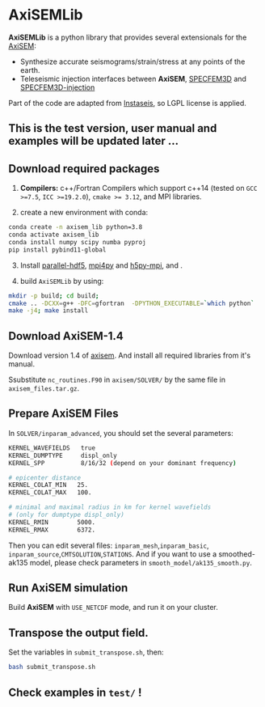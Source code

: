 # AxiSEMLib

**AxiSEMLib** is a python library that provides several extensionals for the [AxiSEM](https://github.com/geodynamics/axisem):

* Synthesize accurate seismograms/strain/stress at any points of the earth.
* Teleseismic injection interfaces between **AxiSEM**, [SPECFEM3D](https://github.com/SPECFEM/specfem3d) and [SPECFEM3D-injection](https://github.com/tianshi-liu/specfem3D-injection)

Part of the code are adapted from [Instaseis](https://github.com/krischer/instaseis), so LGPL license is applied.
 

## This is the test version, user manual and examples will be updated later ...

## Download required packages
1. **Compilers:** c++/Fortran Compilers which support c++14 (tested on `GCC >=7.5`, `ICC >=19.2.0`), `cmake >= 3.12`, and MPI libraries.

2. create a new environment with conda:
```bash
conda create -n axisem_lib python=3.8 
conda activate axisem_lib
conda install numpy scipy numba pyproj
pip install pybind11-global
```
3. Install [parallel-hdf5](https://support.hdfgroup.org/HDF5/PHDF5/), [mpi4py](https://mpi4py.readthedocs.io/en/stable/install.html) and [h5py-mpi](https://docs.h5py.org/en/stable/mpi.html), and .

4. build `AxiSEMLib` by using:
```bash
mkdir -p build; cd build;
cmake .. -DCXX=g++ -DFC=gfortran  -DPYTHON_EXECUTABLE=`which python`
make -j4; make install 
```

## Download AxiSEM-1.4
Download version 1.4 of [axisem](https://github.com/geodynamics/axisem). And install all required libraries from it's manual.

Ssubstitute `nc_routines.F90` in `axisem/SOLVER/` by the same file in `axisem_files.tar.gz`.

## Prepare AxiSEM Files
In `SOLVER/inparam_advanced`, you should set the several parameters:
```bash 
KERNEL_WAVEFIELDS   true
KERNEL_DUMPTYPE     displ_only
KERNEL_SPP          8/16/32 (depend on your dominant frequency)

# epicenter distance
KERNEL_COLAT_MIN   25.
KERNEL_COLAT_MAX   100.

# minimal and maximal radius in km for kernel wavefields
# (only for dumptype displ_only)
KERNEL_RMIN        5000.
KERNEL_RMAX        6372.
```
Then you can edit several files: `inparam_mesh`,`inparam_basic`, `inparam_source`,`CMTSOLUTION`,`STATIONS`.
And if you want to use a smoothed-ak135 model, please check parameters in  `smooth_model/ak135_smooth.py`.

## Run AxiSEM simulation
Build **AxiSEM** with `USE_NETCDF` mode, and run it on your cluster. 

## Transpose the output field.
Set the variables in `submit_transpose.sh`, then:
```bash
bash submit_transpose.sh 
```

## Check examples in `test/` !
